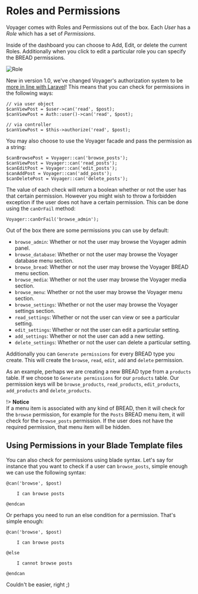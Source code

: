 # Roles and Permissions

Voyager comes with Roles and Permissions out of the box. Each _User_ has a _Role_ which has a set of _Permissions_.

Inside of the dashboard you can choose to Add, Edit, or delete the current Roles. Additionally when you click to edit a particular role you can specify the BREAD permissions.

![Role](https://github.com/emptynick/voyager/tree/735a22e97d81b204cc668c421aa06e1268182ed9/docs/_images/role.png)

New in version 1.0, we've changed Voyager's authorization system to be [more in line with Laravel](https://laravel.com/docs/5.5/authorization#authorizing-actions-using-policies)! This means that you can check for permissions in the following ways:

```text
// via user object
$canViewPost = $user->can('read', $post);
$canViewPost = Auth::user()->can('read', $post);

// via controller
$canViewPost = $this->authorize('read', $post);
```

You may also choose to use the Voyager facade and pass the permission as a string:

```text
$canBrowsePost = Voyager::can('browse_posts');
$canViewPost = Voyager::can('read_posts');
$canEditPost = Voyager::can('edit_posts');
$canAddPost = Voyager::can('add_posts');
$canDeletePost = Voyager::can('delete_posts');
```

The value of each check will return a boolean whether or not the user has that certain permission. However you might wish to throw a forbidden exception if the user does not have a certain permission. This can be done using the `canOrFail` method:

```text
Voyager::canOrFail('browse_admin');
```

Out of the box there are some permissions you can use by default:

* `browse_admin`: Whether or not the user may browse the Voyager admin panel.
* `browse_database`: Whether or not the user may browse the Voyager database menu section.
* `browse_bread`: Whether or not the user may browse the Voyager BREAD menu section.
* `browse_media`: Whether or not the user may browse the Voyager media section.
* `browse_menu`: Whether or not the user may browse the Voyager menu section.
* `browse_settings`: Whether or not the user may browse the Voyager settings section.
* `read_settings`: Whether or not the user can view or see a particular setting.
* `edit_settings`: Whether or not the user can edit a particular setting.
* `add_settings`: Whether or not the user can add a new setting.
* `delete_settings`: Whether or not the user can delete a particular setting.

Additionally you can `Generate permissions` for every BREAD type you create. This will create the `browse`, `read`, `edit`, `add` and `delete` permission.

As an example, perhaps we are creating a new BREAD type from a `products` table. If we choose to `Generate permissions` for our `products` table. Our permission keys will be `browse_products`, `read_products`, `edit_products`, `add_products` and `delete_products`.

!&gt; **Notice**  
If a menu item is associated with any kind of BREAD, then it will check for the `browse` permission, for example for the `Posts` BREAD menu item, it will check for the `browse_posts` permission. If the user does not have the required permission, that menu item will be hidden.

## Using Permissions in your Blade Template files

You can also check for permissions using blade syntax. Let's say for instance that you want to check if a user can `browse_posts`, simple enough we can use the following syntax:

```text
@can('browse', $post)

    I can browse posts

@endcan
```

Or perhaps you need to run an else condition for a permission. That's simple enough:

```text
@can('browse', $post)

    I can browse posts

@else

    I cannot browse posts

@endcan
```

Couldn't be easier, right ;\)

